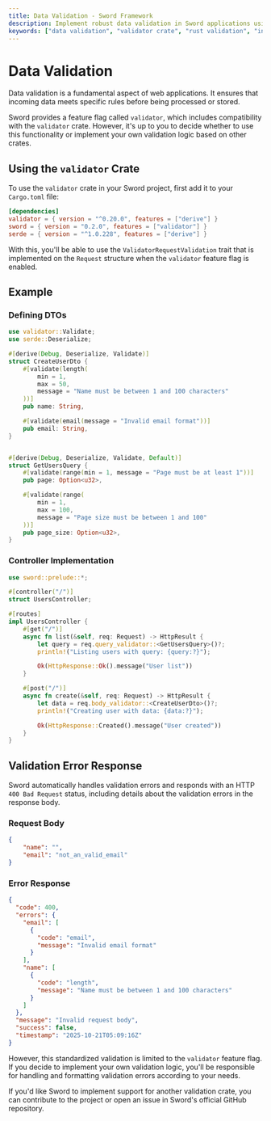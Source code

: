 ```yaml
---
title: Data Validation - Sword Framework
description: Implement robust data validation in Sword applications using the validator crate. Learn validation patterns and custom validation logic.
keywords: ["data validation", "validator crate", "rust validation", "input validation", "sword framework", "form validation"]
---
```


# Data Validation

Data validation is a fundamental aspect of web applications. It ensures that incoming data meets specific rules before being processed or stored.

Sword provides a feature flag called `validator`, which includes compatibility with the `validator` crate. However, it's up to you to decide whether to use this functionality or implement your own validation logic based on other crates.

## Using the `validator` Crate

To use the `validator` crate in your Sword project, first add it to your `Cargo.toml` file:

```toml
[dependencies]
validator = { version = "^0.20.0", features = ["derive"] }
sword = { version = "0.2.0", features = ["validator"] }
serde = { version = "^1.0.228", features = ["derive"] }
```

With this, you'll be able to use the `ValidatorRequestValidation` trait that is implemented on the `Request` structure when the `validator` feature flag is enabled.

## Example

### Defining DTOs

```rust
use validator::Validate;
use serde::Deserialize;

#[derive(Debug, Deserialize, Validate)]
struct CreateUserDto {
    #[validate(length(
        min = 1,
        max = 50,
        message = "Name must be between 1 and 100 characters"
    ))]
    pub name: String,

    #[validate(email(message = "Invalid email format"))]
    pub email: String,
}


#[derive(Debug, Deserialize, Validate, Default)]
struct GetUsersQuery {
    #[validate(range(min = 1, message = "Page must be at least 1"))]
    pub page: Option<u32>,

    #[validate(range(
        min = 1, 
        max = 100, 
        message = "Page size must be between 1 and 100"
    ))]
    pub page_size: Option<u32>,
}
```

### Controller Implementation

```rust
use sword::prelude::*;

#[controller("/")]
struct UsersController;

#[routes]
impl UsersController {
    #[get("/")]
    async fn list(&self, req: Request) -> HttpResult {
        let query = req.query_validator::<GetUsersQuery>()?;
        println!("Listing users with query: {query:?}");

        Ok(HttpResponse::Ok().message("User list"))
    }

    #[post("/")]
    async fn create(&self, req: Request) -> HttpResult {
        let data = req.body_validator::<CreateUserDto>()?;
        println!("Creating user with data: {data:?}");

        Ok(HttpResponse::Created().message("User created"))
    }
}
```

## Validation Error Response

Sword automatically handles validation errors and responds with an HTTP `400 Bad Request` status, including details about the validation errors in the response body.

### Request Body

```json
{
    "name": "",
    "email": "not_an_valid_email"
}
```

### Error Response

```json
{
  "code": 400,
  "errors": {
    "email": [
      {
        "code": "email",
        "message": "Invalid email format"
      }
    ],
    "name": [
      {
        "code": "length",
        "message": "Name must be between 1 and 100 characters"
      }
    ]
  },
  "message": "Invalid request body",
  "success": false,
  "timestamp": "2025-10-21T05:09:16Z"
}
```

However, this standardized validation is limited to the `validator` feature flag. If you decide to implement your own validation logic, you'll be responsible for handling and formatting validation errors according to your needs.

If you'd like Sword to implement support for another validation crate, you can contribute to the project or open an issue in Sword's official GitHub repository.
